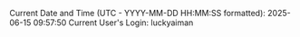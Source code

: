 Current Date and Time (UTC - YYYY-MM-DD HH:MM:SS formatted): 2025-06-15 09:57:50
Current User's Login: luckyaiman
